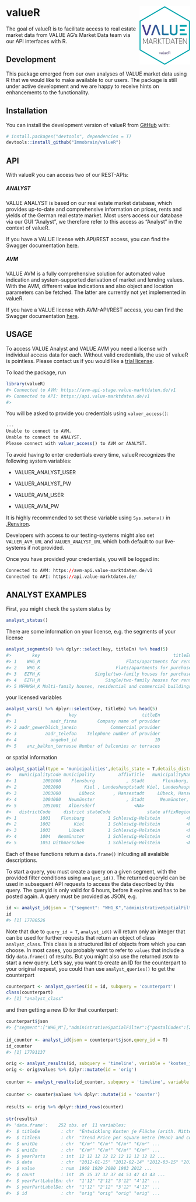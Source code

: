 
<!-- README.md is generated from README.Rmd. Please edit that file -->

# valueR <img src='inst/logo/hex.png' align="right" height="160" />

The goal of valueR is to facilitate access to real estate market data
from VALUE AG’s Market Data team via our API interfaces with R.

## Development

This package emerged from our own analyses of VALUE market data using R
that we would like to make available to our users. The package is still
under active development and we are happy to receive hints on
enhancements to the functionality.

## Installation

You can install the development version of valueR from
[GitHub](https://github.com/) with:

``` r
# install.packages("devtools", dependencies = T)
devtools::install_github("Immobrain/valueR")
```

## API

With valueR you can access two of our REST-APIs:

##### **ANALYST**

VALUE ANALYST is based on our real estate market database, which
provides up-to-date and comprehensive information on prices, rents and
yields of the German real estate market. Most users access our database
via our GUI “Analyst”, we therefore refer to this access as “Analyst” in
the context of valueR.

If you have a VALUE license with API/REST access, you can find the
Swagger documentation [here](https://api.value-marktdaten.de/api-docs/).

##### **AVM**

VALUE AVM is a fully comprehensive solution for automated value
indication and system-supported derivation of market and lending values.
With the AVM, different value indications and also object and location
parameters can be fetched. The latter are currently not yet implemented
in valueR.

If you have a VALUE license with AVM-API/REST access, you can find the
Swagger documentation
[here](https://avm-api.value-marktdaten.de/v1/api-docs/).

## USAGE

To access VALUE Analyst and VALUE AVM you need a license with individual
access data for each. Without valid credentials, the use of valueR is
pointless. Please contact us if you would like a [trial
license](https://www.value-marktdaten.de/en/contact/).

To load the package, run

``` r
library(valueR)
#> Connected to AVM: https://avm-api-stage.value-marktdaten.de/v1
#> Connected to API: https://api.value-marktdaten.de/v1
#> 
```

You will be asked to provide you credentials using `valuer_access()`:

``` r
...
Unable to connect to AVM.
Unable to connect to ANALYST.
Please connect with valuer_access() to AVM or ANALYST.
```

To avoid having to enter credentials every time, valueR recognizes the
following system variables:

-   VALUER_ANALYST_USER

-   VALUER_ANALYST_PW

-   VALUER_AVM_USER

-   VALUER_AVM_PW

It is highly recommended to set these variable using `Sys.setenv()` in
[.Renviron](https://support.rstudio.com/hc/en-us/articles/360047157094-Managing-R-with-Rprofile-Renviron-Rprofile-site-Renviron-site-rsession-conf-and-repos-conf).

Developers with access to our testing-systems might also set
`VALUER_AVM_URL` and `VALUER_ANALYST_URL` which both default to our
live-systems if not provided.

Once you have provided your credentials, you will be logged in:

``` r
Connected to AVM: https://avm-api.value-marktdaten.de/v1
Connected to API: https://api.value-marktdaten.de/
```

## ANALYST EXAMPLES

First, you might check the system status by

``` r
analyst_status()
```

There are some information on your license, e.g. the segments of your
license

``` r
analyst_segments() %>% dplyr::select(key, titleEn) %>% head(5)
#>        key                                                   titleEn
#> 1    WHG_M                                 Flats/apartments for rent
#> 2    WHG_K                             Flats/apartments for purchase
#> 3   EZFH_K                     Single/two-family houses for purchase
#> 4   EZFH_M                         Single/two-family houses for rent
#> 5 MFHWGH_K Multi-family houses, residential and commercial buildings
```

your licensed variables

``` r
analyst_vars() %>% dplyr::select(key, titleEn) %>% head(5)
#>                      key                         titleEn
#> 1             aadr_firma        Company name of provider
#> 2 aadr_gewerblich_janein             Commercial provider
#> 3           aadr_telefon    Telephone number of provider
#> 4             angebot_id                              ID
#> 5    anz_balkon_terrasse Number of balconies or terraces
```

or spatial information

``` r
analyst_spatial(type = 'municipalities',details_state = T,details_district = T) %>% head(5)
#>   municipalityCode municipality         affixTitle   municipalityNameFull
#> 1          1001000    Flensburg            , Stadt       Flensburg, Stadt
#> 2          1002000         Kiel , Landeshauptstadt Kiel, Landeshauptstadt
#> 3          1003000       Lübeck       , Hansestadt     Lübeck, Hansestadt
#> 4          1004000   Neumünster            , Stadt      Neumünster, Stadt
#> 5          1051001   Albersdorf               <NA>                   <NA>
#>   districtCode     district stateCode              state affixRegional
#> 1         1001    Flensburg         1 Schleswig-Holstein          <NA>
#> 2         1002         Kiel         1 Schleswig-Holstein          <NA>
#> 3         1003       Lübeck         1 Schleswig-Holstein          <NA>
#> 4         1004   Neumünster         1 Schleswig-Holstein          <NA>
#> 5         1051 Dithmarschen         1 Schleswig-Holstein          <NA>
```

Each of these functions return a `data.frame()` inlcuding all avalaible
descriptions.

To start a query, you must create a query on a given segment, with the
provided filter conditions using `analyst_id()`. The returned queryId
can be used in subsequent API requests to access the data described by
this query. The queryId is only valid for 6 hours, before it expires and
has to be posted again. A query must be provided as JSON, e.g.

``` r
id <- analyst_id(json = '{"segment": "WHG_K","administrativeSpatialFilter": {"postalCodes": [23558]}}',query_id = T)
id
#> [1] 17780526
```

Note that due to `query_id = T`, `analyst_id()` will return only an
integer that can be used for further requests that return an object of
class `analyst_class`. This class is a structured list of objects from
which you can choose. In most cases, you probably want to refer to
`values` that include a tidy `data.frame()` of results. But you might
also use the returned `JSON` to start a new query. Let’s say, you want
to create an ID for the counterpart to your original request, you could
than use `analyst_queries()` to get the counterpart

``` r
counterpart <- analyst_queries(id = id, subquery = 'counterpart')
class(counterpart)
#> [1] "analyst_class"
```

and then getting a new ID for that counterpart:

``` r
counterpart$json
#> {"segment":["WHG_M"],"administrativeSpatialFilter":{"postalCodes":[23558]}}

id_counter <- analyst_id(json = counterpart$json,query_id = T)
id_counter
#> [1] 17791137
```

``` r
orig <- analyst_results(id, subquery = 'timeline', variable = 'kosten_je_flaeche', yearParts = 12) 
orig <- orig$values %>% dplyr::mutate(id = 'orig')

counter <- analyst_results(id_counter, subquery = 'timeline', variable = 'kstn_miete_kalt_pqm', yearParts = 12)

counter <- counter$values %>% dplyr::mutate(id = 'counter')

results <- orig %>% dplyr::bind_rows(counter)

str(results)
#> 'data.frame':    252 obs. of  11 variables:
#>  $ titleDe        : chr  "Entwicklung Kosten je Fläche (arith. Mittel) und Anzahl Angebote" "Entwicklung Kosten je Fläche (arith. Mittel) und Anzahl Angebote" "Entwicklung Kosten je Fläche (arith. Mittel) und Anzahl Angebote" "Entwicklung Kosten je Fläche (arith. Mittel) und Anzahl Angebote" ...
#>  $ titleEn        : chr  "Trend Price per square metre (Mean) and count of offers" "Trend Price per square metre (Mean) and count of offers" "Trend Price per square metre (Mean) and count of offers" "Trend Price per square metre (Mean) and count of offers" ...
#>  $ unitDe         : chr  "€/m²" "€/m²" "€/m²" "€/m²" ...
#>  $ unitEn         : chr  "€/m²" "€/m²" "€/m²" "€/m²" ...
#>  $ yearParts      : int  12 12 12 12 12 12 12 12 12 12 ...
#>  $ date           : chr  "2012-01-15" "2012-02-14" "2012-03-15" "2012-04-15" ...
#>  $ value          : num  1968 1929 2080 1983 2012 ...
#>  $ count          : int  35 35 37 32 37 44 51 47 43 43 ...
#>  $ yearPartLabelEn: chr  "1'12" "2'12" "3'12" "4'12" ...
#>  $ yearPartLabelDe: chr  "1'12" "2'12" "3'12" "4'12" ...
#>  $ id             : chr  "orig" "orig" "orig" "orig" ...
```
